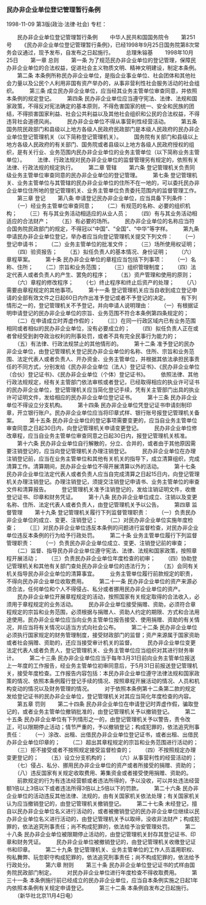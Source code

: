 ### 民办非企业单位登记管理暂行条例

1998-11-09
第3版(政治·法律·社会)
专栏：

　　民办非企业单位登记管理暂行条例
　　中华人民共和国国务院令
　　第251号
　　《民办非企业单位登记管理暂行条例》，已经1998年9月25日国务院第8次常务会议通过，现予发布，自发布之日起施行。
　　总理朱镕基
　　1998年10月25日
　　第一章  总则
　　第一条  为了规范民办非企业单位的登记管理，保障民办非企业单位的合法权益，促进社会主义物质文明、精神文明建设，制定本条例。
　　第二条  本条例所称民办非企业单位，是指企业事业单位、社会团体和其他社会力量以及公民个人利用非国有资产举办的，从事非营利性社会服务活动的社会组织。
　　第三条  成立民办非企业单位，应当经其业务主管单位审查同意，并依照本条例的规定登记。
　　第四条  民办非企业单位应当遵守宪法、法律、法规和国家政策，不得反对宪法确定的基本原则，不得危害国家的统一、安全和民族的团结，不得损害国家利益、社会公共利益以及其他社会组织和公民的合法权益，不得违背社会道德风尚。
　　民办非企业单位不得从事营利性经营活动。
　　第五条  国务院民政部门和县级以上地方各级人民政府民政部门是本级人民政府的民办非企业单位登记管理机关（以下简称登记管理机关）。
　　国务院有关部门和县级以上地方各级人民政府的有关部门、国务院或者县级以上地方各级人民政府授权的组织，是有关行业、业务范围内民办非企业单位的业务主管单位（以下简称业务主管单位）。
　　法律、行政法规对民办非企业单位的监督管理另有规定的，依照有关法律、行政法规的规定执行。
　　第二章  管辖
　　第六条  登记管理机关负责同级业务主管单位审查同意的民办非企业单位的登记管理。
　　第七条  登记管理机关、业务主管单位与其管辖的民办非企业单位的住所不在一地的，可以委托民办非企业单位住所地的登记管理机关、业务主管单位负责委托范围内的监督管理工作。
　　第三章  登记
　　第八条  申请登记民办非企业单位，应当具备下列条件：
　　（一）经业务主管单位审查同意；
　　（二）有规范的名称、必要的组织机构；
　　（三）有与其业务活动相适应的从业人员；
　　（四）有与其业务活动相适应的合法财产；
　　（五）有必要的场所。
　　民办非企业单位的名称应当符合国务院民政部门的规定，不得冠以“中国”、“全国”、“中华”等字样。
　　第九条  申请民办非企业单位登记，举办者应当向登记管理机关提交下列文件：
　　（一）登记申请书；
　　（二）业务主管单位的批准文件；
　　（三）场所使用权证明；
　　（四）验资报告；
　　（五）拟任负责人的基本情况、身份证明；
　　（六）章程草案。
　　第十条  民办非企业单位的章程应当包括下列事项：
　　（一）名称、住所；
　　（二）宗旨和业务范围；
　　（三）组织管理制度；
　　（四）法定代表人或者负责人的产生、罢免的程序；
　　（五）资产管理和使用的原则；
　　（六）章程的修改程序；
　　（七）终止程序和终止后资产的处理；
　　（八）需要由章程规定的其他事项。
　　第十一条  登记管理机关应当自收到成立登记申请的全部有效文件之日起60日内作出准予登记或者不予登记的决定。
　　有下列情形之一的，登记管理机关不予登记，并向申请人说明理由：
　　（一）有根据证明申请登记的民办非企业单位的宗旨、业务范围不符合本条例第四条规定的；
　　（二）在申请成立时弄虚作假的；
　　（三）在同一行政区域内已有业务范围相同或者相似的民办非企业单位，没有必要成立的；
　　（四）拟任负责人正在或者曾经受到剥夺政治权利的刑事处罚，或者不具有完全民事行为能力的；
　　（五）有法律、行政法规禁止的其他情形的。
　　第十二条  准予登记的民办非企业单位，由登记管理机关登记民办非企业单位的名称、住所、宗旨和业务范围、法定代表人或者负责人、开办资金、业务主管单位，并根据其依法承担民事责任的不同方式，分别发给《民办非企业单位（法人）登记证书》、《民办非企业单位（合伙）登记证书》、《民办非企业单位（个体）登记证书》。
　　依照法律、其他行政法规规定，经有关主管部门依法审核或者登记，已经取得相应的执业许可证书的民办非企业单位，登记管理机关应当简化登记手续，凭有关主管部门出具的执业许可证明文件，发给相应的民办非企业单位登记证书。
　　第十三条  民办非企业单位不得设立分支机构。
　　第十四条  民办非企业单位凭登记证书申请刻制印章，开立银行账户。民办非企业单位应当将印章式样、银行账号报登记管理机关备案。
　　第十五条  民办非企业单位的登记事项需要变更的，应当自业务主管单位审查同意之日起30日内，向登记管理机关申请变更登记。
　　民办非企业单位修改章程，应当自业务主管单位审查同意之日起30日内，报登记管理机关核准。
　　第十六条  民办非企业单位自行解散的，分立、合并的，或者由于其他原因需要注销登记的，应当向登记管理机关办理注销登记。
　　民办非企业单位在办理注销登记前，应当在业务主管单位和其他有关机关的指导下，成立清算组织，完成清算工作。清算期间，民办非企业单位不得开展清算以外的活动。
　　第十七条  民办非企业单位法定代表人或者负责人应当自完成清算之日起15日内，向登记管理机关办理注销登记。办理注销登记，须提交注销登记申请书、业务主管单位的审查文件和清算报告。
　　登记管理机关准予注销登记的，发给注销证明文件，收缴登记证书、印章和财务凭证。
　　第十八条  民办非企业单位成立、注销以及变更名称、住所、法定代表人或者负责人，由登记管理机关予以公告。
　　第四章  监督管理
　　第十九条  登记管理机关履行下列监督管理职责：
　　（一）负责民办非企业单位的成立、变更、注销登记；
　　（二）对民办非企业单位实施年度检查；
　　（三）对民办非企业单位违反本条例的问题进行监督检查，对民办非企业单位违反本条例的行为给予行政处罚。
　　第二十条  业务主管单位履行下列监督管理职责：
　　（一）负责民办非企业单位成立、变更、注销登记前的审查；
　　（二）监督、指导民办非企业单位遵守宪法、法律、法规和国家政策，按照章程开展活动；
　　（三）负责民办非企业单位年度检查的初审；
　　（四）协助登记管理机关和其他有关部门查处民办非企业单位的违法行为；
　　（五）会同有关机关指导民办非企业单位的清算事宜。
　　业务主管单位履行前款规定的职责，不得向民办非企业单位收取费用。
　　第二十一条  民办非企业单位的资产来源必须合法，任何单位和个人不得侵占、私分或者挪用民办非企业单位的资产。
　　民办非企业单位开展章程规定的活动，按照国家有关规定取得的合法收入，必须用于章程规定的业务活动。
　　民办非企业单位接受捐赠、资助，必须符合章程规定的宗旨和业务范围，必须根据与捐赠人、资助人约定的期限、方式和合法用途使用。民办非企业单位应当向业务主管单位报告接受、使用捐赠、资助的有关情况，并应当将有关情况以适当方式向社会公布。
　　第二十二条  民办非企业单位必须执行国家规定的财务管理制度，接受财政部门的监督；资产来源属于国家资助或者社会捐赠、资助的，还应当接受审计机关的监督。
　　民办非企业单位变更法定代表人或者负责人，登记管理机关、业务主管单位应当组织对其进行财务审计。
　　第二十三条  民办非企业单位应当于每年3月31日前向业务主管单位报送上一年度的工作报告，经业务主管单位初审同意后，于5月31日前报送登记管理机关，接受年度检查。工作报告内容包括：本民办非企业单位遵守法律法规和国家政策的情况、依照本条例履行登记手续的情况、按照章程开展活动的情况、人员和机构变动的情况以及财务管理的情况。
　　对于依照本条例第十二条第二款的规定发给登记证书的民办非企业单位，登记管理机关对其应当简化年度检查的内容。
　　第五章  罚则
　　第二十四条  民办非企业单位在申请登记时弄虚作假，骗取登记的，或者业务主管单位撤销批准的，由登记管理机关予以撤销登记。
　　第二十五条  民办非企业单位有下列情形之一的，由登记管理机关予以警告，责令改正，可以限期停止活动；情节严重的，予以撤销登记；构成犯罪的，依法追究刑事责任：
　　（一）涂改、出租、出借民办非企业单位登记证书，或者出租、出借民办非企业单位印章的；
　　（二）超出其章程规定的宗旨和业务范围进行活动的；
　　（三）拒不接受或者不按照规定接受监督检查的；
　　（四）不按照规定办理变更登记的；
　　（五）设立分支机构的；
　　（六）从事营利性的经营活动的；
　　（七）侵占、私分、挪用民办非企业单位的资产或者所接受的捐赠、资助的；
　　（八）违反国家有关规定收取费用、筹集资金或者接受使用捐赠、资助的。
　　前款规定的行为有违法经营额或者违法所得的，予以没收，可以并处违法经营额1倍以上3倍以下或者违法所得3倍以上5倍以下的罚款。
　　第二十六条  民办非企业单位的活动违反其他法律、法规的，由有关国家机关依法处理；有关国家机关认为应当撤销登记的，由登记管理机关撤销登记。
　　第二十七条  未经登记，擅自以民办非企业单位名义进行活动的，或者被撤销登记的民办非企业单位继续以民办非企业单位名义进行活动的，由登记管理机关予以取缔，没收非法财产；构成犯罪的，依法追究刑事责任；尚不构成犯罪的，依法给予治安管理处罚。
　　第二十八条  民办非企业单位被限期停止活动的，由登记管理机关封存其登记证书、印章和财务凭证。
　　民办非企业单位被撤销登记的，由登记管理机关收缴登记证书和印章。
　　第二十九条  登记管理机关、业务主管单位的工作人员滥用职权、徇私舞弊、玩忽职守构成犯罪的，依法追究刑事责任；尚不构成犯罪的，依法给予行政处分。
　　第六章  附则
　　第三十条  民办非企业单位登记证书的式样由国务院民政部门制定。
　　对民办非企业单位进行年度检查不得收取费用。
　　第三十一条  本条例施行前已经成立的民办非企业单位，应当自本条例实施之日起1年内依照本条例有关规定申请登记。
　　第三十二条  本条例自发布之日起施行。
　　（新华社北京11月4日电）
